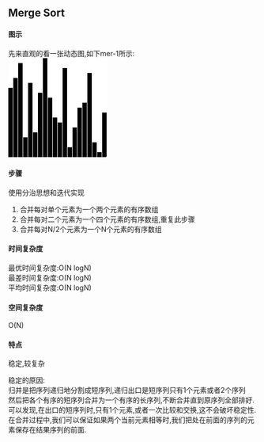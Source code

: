 ## Merge Sort
 
#### 图示
 先来直观的看一张动态图,如下mer-1所示:<br/>
  ![mer-1](/res/merge_sort_anim.gif)
#### 步骤
使用分治思想和迭代实现
1. 合并每对单个元素为一个两个元素的有序数组
2. 合并每对二个元素为一个四个元素的有序数组,重复此步骤
3. 合并每对N/2个元素为一个N个元素的有序数组
#### 时间复杂度
最优时间复杂度:O(N logN)<br/>
最差时间复杂度:O(N logN)<br/>
平均时间复杂度:O(N logN)<br/>
#### 空间复杂度
 O(N)
#### 特点
稳定,较复杂


稳定的原因:<br/>
归并是把序列递归地分割成短序列,递归出口是短序列只有1个元素或者2个序列<br/>
然后把各个有序的短序列合并为一个有序的长序列,不断合并直到原序列全部排好.<br/>
可以发现,在出口的短序列时,只有1个元素,或者一次比较和交换,这不会破坏稳定性.<br/>
在合并过程中,我们可以保证如果两个当前元素相等时,我们把处在前面的序列的元素保存在结果序列的前面.<br/>


 
 
 
 
 
 
 
 
 
 
 
 